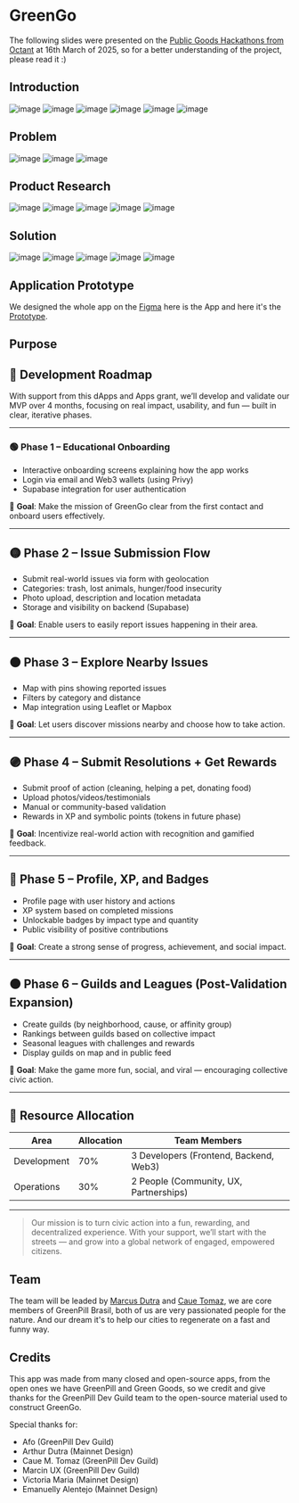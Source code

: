 # GreenGo

The following slides were presented on the [Public Goods Hackathons from Octant](https://twitter.com/OctantApp/status/1901401619201474923) at 16th March of 2025, so for a better understanding of the project, please read it :)

## Introduction

![image](https://github.com/user-attachments/assets/610b7e1b-8189-4036-9304-370dede94698)
![image](https://github.com/user-attachments/assets/f32fa5c8-2380-422d-bf72-280eb1331e74)
![image](https://github.com/user-attachments/assets/925a808b-a138-43dd-bb6e-f9ad420dabd5)
![image](https://github.com/user-attachments/assets/bcba12fb-23c4-4074-9409-6600c8170bc9)
![image](https://github.com/user-attachments/assets/d7bdee79-45ad-484a-a0b2-da786b5e9796)
![image](https://github.com/user-attachments/assets/48040651-1149-40fa-888b-3943d82e2767)


## Problem

![image](https://github.com/user-attachments/assets/843dd14f-473e-4515-9576-76ceed54258c)
![image](https://github.com/user-attachments/assets/dcd29fb4-2077-4ce5-b1f4-6dafef03f597)
![image](https://github.com/user-attachments/assets/f9cc0c7e-a380-4574-80cd-3ea6fdd1bf53)

## Product Research

![image](https://github.com/user-attachments/assets/ef6e6351-d0d5-42b4-a558-5844b1162e64)
![image](https://github.com/user-attachments/assets/b9bc87e3-0282-4266-996b-8c95bbe748bf)
![image](https://github.com/user-attachments/assets/f3de2bcd-0026-4c99-ae28-b2d365f41b2e)
![image](https://github.com/user-attachments/assets/9a003bc4-4984-460e-af8d-7d2b5e8feebd)
![image](https://github.com/user-attachments/assets/e7fdc414-9862-4057-a30b-5338261bdcdc)

## Solution

![image](https://github.com/user-attachments/assets/6248b972-82fd-4d7b-ba39-4e5c83d0b222)
![image](https://github.com/user-attachments/assets/24ed3bff-321e-45bc-ac98-45da3cd4c999)
![image](https://github.com/user-attachments/assets/24511da6-48eb-4c5d-b65a-ccf1c06a9900)
![image](https://github.com/user-attachments/assets/bda67a77-f6ca-43be-be6c-da1cce088904)
![image](https://github.com/user-attachments/assets/f30c78ac-b411-48fa-b0d4-a6c293e74064)

## Application Prototype

We designed the whole app on the [Figma](https://www.figma.com/design/gH29KHbhaFi7ki19vWQItS/GreenGo-%5BMobile-App%5D?node-id=0-1&t=gbaPMeEwLenhSKle-1) here is the App and here it's the [Prototype](https://www.figma.com/proto/gH29KHbhaFi7ki19vWQItS/GreenGo-Mobile-App?node-id=0-1&p=f&viewport=2396%2C-7%2C0.09&t=gbaPMeEwLenhSKle-0&scaling=scale-down&content-scaling=fixed&starting-point-node-id=6%3A2&show-proto-sidebar=1).

## Purpose

## 🌱 Development Roadmap

With support from this dApps and Apps grant, we’ll develop and validate our MVP over 4 months, focusing on real impact, usability, and fun — built in clear, iterative phases.

---

### 🟢 Phase 1 – Educational Onboarding

- Interactive onboarding screens explaining how the app works
- Login via email and Web3 wallets (using Privy)
- Supabase integration for user authentication

🎯 **Goal**: Make the mission of GreenGo clear from the first contact and onboard users effectively.

---

## 🟡 Phase 2 – Issue Submission Flow

- Submit real-world issues via form with geolocation
- Categories: trash, lost animals, hunger/food insecurity
- Photo upload, description and location metadata
- Storage and visibility on backend (Supabase)

🎯 **Goal**: Enable users to easily report issues happening in their area.

---

## 🟠 Phase 3 – Explore Nearby Issues

- Map with pins showing reported issues
- Filters by category and distance
- Map integration using Leaflet or Mapbox

🎯 **Goal**: Let users discover missions nearby and choose how to take action.

---

## 🟣 Phase 4 – Submit Resolutions + Get Rewards

- Submit proof of action (cleaning, helping a pet, donating food)
- Upload photos/videos/testimonials
- Manual or community-based validation
- Rewards in XP and symbolic points (tokens in future phase)

🎯 **Goal**: Incentivize real-world action with recognition and gamified feedback.

---

## 🔵 Phase 5 – Profile, XP, and Badges

- Profile page with user history and actions
- XP system based on completed missions
- Unlockable badges by impact type and quantity
- Public visibility of positive contributions

🎯 **Goal**: Create a strong sense of progress, achievement, and social impact.

---

## 🟤 Phase 6 – Guilds and Leagues (Post-Validation Expansion)

- Create guilds (by neighborhood, cause, or affinity group)
- Rankings between guilds based on collective impact
- Seasonal leagues with challenges and rewards
- Display guilds on map and in public feed

🎯 **Goal**: Make the game more fun, social, and viral — encouraging collective civic action.

---

## 🧾 Resource Allocation

| Area            | Allocation | Team Members                            |
|-----------------|------------|-----------------------------------------|
| Development     | 70%        | 3 Developers (Frontend, Backend, Web3)  |
| Operations      | 30%        | 2 People (Community, UX, Partnerships)  |

---

> Our mission is to turn civic action into a fun, rewarding, and decentralized experience. With your support, we’ll start with the streets — and grow into a global network of engaged, empowered citizens.

## Team

The team will be leaded by [Marcus Dutra](https://x.com/marcaumdesign) and [Caue Tomaz](https://x.com/growecosystems), we are core members of GreenPill Brasil, both of us are very passionated people for the nature. And our dream it's to help our cities to regenerate on a fast and funny way.

## Credits

This app was made from many closed and open-source apps, from the open ones we have GreenPill and Green Goods, so we credit and give thanks for the GreenPill Dev Guild team to the open-source material used to construct GreenGo.

Special thanks for:

- Afo (GreenPill Dev Guild)
- Arthur Dutra (Mainnet Design)
- Caue M. Tomaz (GreenPill Dev Guild)
- Marcin UX (GreenPill Dev Guild)
- Victoria Maria (Mainnet Design)
- Emanuelly Alentejo (Mainnet Design)
